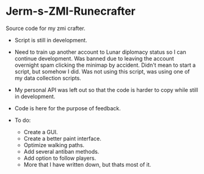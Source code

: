 # Jerm-s-ZMI-Runecrafter
Source code for my zmi crafter.

- Script is still in development. 

- Need to train up another account to Lunar diplomacy status so I can continue development. Was banned due to leaving the account overnight spam clicking the minimap by accident. Didn't mean to start a script, but somehow I did. Was not using this script, was using one of my data collection scripts.

- My personal API was left out so that the code is harder to copy while still in development.

- Code is here for the purpose of feedback.

- To do:
  - Create a GUI.
  - Create a better paint interface.
  - Optimize walking paths.
  - Add several antiban methods.
  - Add option to follow players.
  - More that I have written down, but thats most of it.
